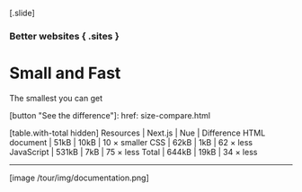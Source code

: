 
[.slide]
  ### Better websites { .sites }
  # Small and Fast
  The smallest you can get

  [button "See the difference"]:
    href: size-compare.html

  [table.with-total hidden]
    Resources         | Next.js   | Nue      | Difference
    HTML document     | 51kB      | 10kB     | 10 × smaller
    CSS               | 62kB      | 1kB      | 62 × less
    JavaScript        | 531kB     | 7kB      | 75 × less
    Total             | 644kB     | 19kB     | 34 × less

  ---

  [image /tour/img/documentation.png]
